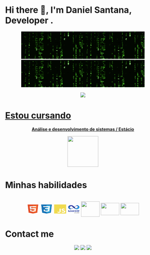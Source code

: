 # Hi there 👋, I'm Daniel Santana, Developer .

<p align="center">
<a href="https://github.com/danibex">
<img width="200" src="src/assests/to_readme/giphy (2).gif"><img width="200" src="src/assests/to_readme/giphy (2).gif"><img width="200" src="src/assests/to_readme/giphy (2).gif"><img width="200" src="src/assests/to_readme/giphy (2).gif">
</p>

<p align="center">
<img height="160em" src="https://github-readme-stats.vercel.app/api/top-langs/?username=danibex&layout=compact&langs_count=7&theme=merko"/>
</p>

 
# Estou cursando
 
<p align="center"><b>Análise e desenvolvimento de sistemas / Estácio</b></p>
<a href="https://drive.google.com/file/d/1JGVrCZJWmV7pV2_AWMl4iXBqhf-2ObVO/view?usp=sharing"><p align="center" margin-top="0"><img height="100" width="100" src="https://i.pinimg.com/originals/1a/21/6f/1a216fb0afdce66e7ffd9c9dbfce393b.jpg"></a></p> 

# Minhas habilidades
<p align="center"><br>
   <a href="https://danibex.github.io/GoogleGlasssWebSite/"><img height="30" align="center" width="40" src="https://raw.githubusercontent.com/devicons/devicon/master/icons/html5/html5-original.svg"></a>
   <a href="https://danibex.github.io/GoogleGlasssWebSite/"><img height="30" align="center" width="40" src="https://raw.githubusercontent.com/devicons/devicon/master/icons/css3/css3-original.svg"></a>
   <a href="https://danibex.github.io/GoogleGlasssWebSite/"><img height="30" align="center" width="40" src="https://raw.githubusercontent.com/devicons/devicon/master/icons/javascript/javascript-plain.svg"></a>
   <a><img height="30" align="center" width="40" src="https://raw.githubusercontent.com/danibex/danibex/main/img/imagem-site-tecnologias-300x257.png"></a>
   <a><img height="50" align="center" width="60" src="https://img.icons8.com/officel/344/php-logo.png"></a>
   <a><img height="40" align="center" width="60" src="https://img.icons8.com/color/344/git.png"></a>
   <a><img height="40" align="center" width="60" src="https://img.icons8.com/ios-filled/344/github.png"></a>
</p>


# Contact me

<p align="center">
    <a href = "mailto:danielivam96@gmail.com"><img src="https://img.icons8.com/external-kiranshastry-lineal-color-kiranshastry/64/000000/external-email-advertising-kiranshastry-lineal-color-kiranshastry-7.png"/></a>
   <a href="https://www.linkedin.com/in/daniel-santana-ti-frontend/" target="_blank"><img src="https://img.icons8.com/color/48/000000/linkedin-circled--v5.png"/></a>
 <a href="https://api.whatsapp.com/send?phone=5571986384879&text=Vim%20pelo%20git." target="_blank"><img src="https://img.icons8.com/color/48/000000/whatsapp--v6.png"/></a>
</p>
 
